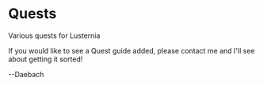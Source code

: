# Quests

Various quests for Lusternia

If you would like to see a Quest guide added, please contact me and I'll see about getting it sorted!

--Daebach
